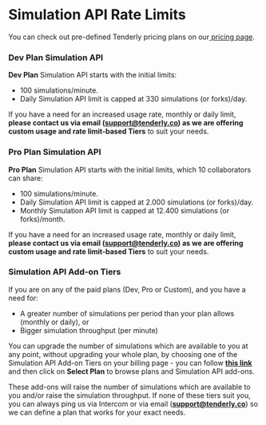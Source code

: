 # Simulation API Rate Limits

You can check out pre-defined Tenderly pricing plans on our[ pricing page](https://tenderly.co/pricing/).

### Dev Plan Simulation API

**Dev Plan** Simulation API starts with the initial limits:

* 100 simulations/minute.
* Daily Simulation API limit is capped at 330 simulations (or forks)/day.

If you have a need for an increased usage rate, monthly or daily limit, **please contact us via email (**[**support@tenderly.co**](mailto:support@tenderly.co)**) as we are offering custom usage and rate limit-based Tiers** to suit your needs.

### **Pro Plan Simulation API**

**Pro Plan** Simulation API starts with the initial limits, which 10 collaborators can share:

* 100 simulations/minute.
* Daily Simulation API limit is capped at 2.000 simulations (or forks)/day.
* Monthly Simulation API limit is capped at 12.400 simulations (or forks)/month.

If you have a need for an increased usage rate, monthly or daily limit, **please contact us via email (**[**support@tenderly.co**](mailto:support@tenderly.co)**) as we are offering custom usage and rate limit-based Tiers** to suit your needs.

### Simulation API Add-on Tiers

If you are on any of the paid plans (Dev, Pro or Custom), and you have a need for:

* A greater number of simulations per period than your plan allows (monthly or daily), or
* Bigger simulation throughput (per minute)&#x20;

You can upgrade the number of simulations which are available to you at any point, without upgrading your whole plan, by choosing one of the Simulation API Add-on Tiers on your billing page - you can follow [**this link**](https://dashboard.tenderly.co/account/billing) and then click on **Select Plan** to browse plans and Simulation API add-ons.

These add-ons will raise the number of simulations which are available to you and/or raise the simulation throughput. If none of these tiers suit you, you can always ping us via Intercom or via email ([**support@tenderly.co**](mailto:support@tenderly.co)) so we can define a plan that works for your exact needs.
